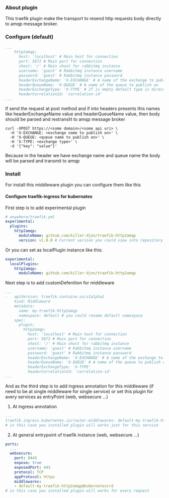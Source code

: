 ### About plugin
This traefik plugin make the transport to resend http requests body directly to amqp message broker. 
### Configure (default)
```yaml
...
    http2amqp:
      host: 'localhost' # Main host for connection
      port: 5672 # Main port for connection
      vhost: '/' # Main vhost for rabbitmq instance
      username: 'guest' # Rabbitmq instance username
      password: 'guest' # Rabbitmq instance password
      headerExchangeName: 'X-EXCHANGE' # A name of the exchange to publish on
      headerQueueName: 'X-QUEUE' # A name of the queue to publish on
      headerExchangeType: 'X-TYPE' # If is empty default type is direct
      headerCorrelationId: 'correlation-id'
...
```
If send the request at post method and if into headers presents this names like headerExchangeName value and headerQueueName value, then body should be parsed and restranslit to amqp message broker
```shell
curl -XPOST https://<some domain>/<some api uri> \
  -H 'X-EXCHANGE: <exchange name to publish on>' \
  -H 'X-QUEUE: <queue name to publish on>' \
  -H 'X-TYPE: <exchange type>' \
  -d '{"key": "value"}'
```
Because in the header we have exchange name and queue name the body will be parsed and transmit to amqp

### Install
For install this middleware plugin you can configure them like this

#### Configure traefik-ingress for kubernates
First step is to add experimental plugin
```yaml
# anywhere/traefik.yml
experimental:
  plugins:
    http2amqp:
      moduleName: github.com/killer-djon/traefik-http2amqp
      version: v1.0.0 # Current version you could view into repository
```
Or you can set as localPlugin instance like this:
```yaml
experimental:
  localPlugins:
    http2amqp:
      moduleName: github.com/killer-djon/traefik-http2amqp
```
Next step is to add customDefenition for middleware
```yaml
...
-   apiVersion: traefik.containo.us/v1alpha1
    kind: Middleware
    metadata:
      name: my-traefik-http2amqp
      namespace: default # you could rename default namespace
    spec:
      plugin:
        http2amqp:
          host: 'localhost' # Main host for connection
          port: 5672 # Main port for connection
          vhost: '/' # Main vhost for rabbitmq instance
          username: 'guest' # Rabbitmq instance username
          password: 'guest' # Rabbitmq instance password
          headerExchangeName: 'X-EXCHANGE' # A name of the exchange to publish on
          headerQueueName: 'X-QUEUE' # A name of the queue to publish on
          headerExchangeType: 'X-TYPE'
          headerCorrelationId: 'correlation-id'
...
```
And as the third step is to add ingress annotation for this middleware (if need to be at single middleware for single service) or set this plugin for avery services as entryPoint (web, websecure ...)
1. At ingress annotation
```yaml
...
traefik.ingress.kubernetes.io/router.middlewares: default-my-traefik-http2amqp@kubernetescrd
# in this case you installed plugin will works just for this service
```
2. At general entrypoint of traefik instance (web, websecure ...)
```yaml
ports:
  ...
  websecure:
    port: 8443
    expose: true
    exposedPort: 443
    protocol: TCP
    appProtocol: https
    middlewares:
    - default-my-traefik-http2amqp@kubernetescrd
# in this case you installed plugin will works for every request
```
